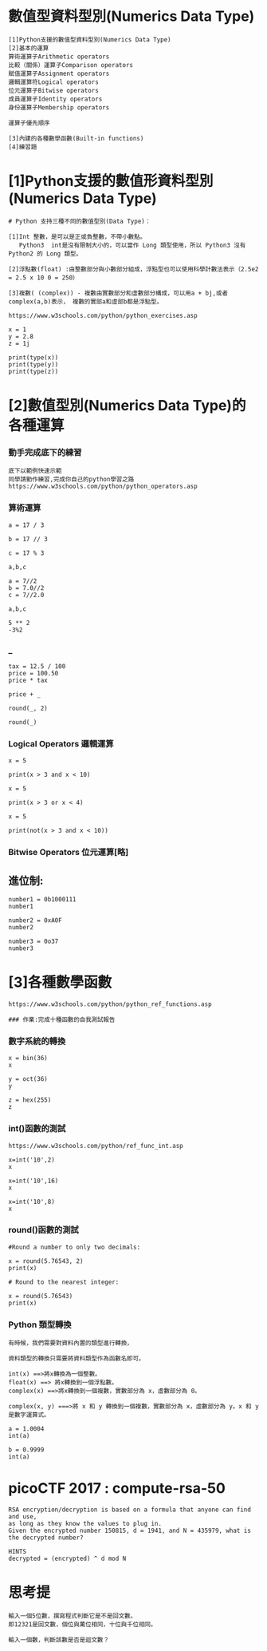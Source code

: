 
# 數值型資料型別(Numerics Data Type)
```
[1]Python支援的數值型資料型別(Numerics Data Type)
[2]基本的運算
算術運算子Arithmetic operators
比較（關係）運算子Comparison operators
賦值運算子Assignment operators
邏輯運算符Logical operators
位元運算子Bitwise operators
成員運算子Identity operators
身份運算子Membership operators

運算子優先順序

[3]內建的各種數學函數(Built-in functions)
[4]練習題
```
# [1]Python支援的數值形資料型別(Numerics Data Type)
```
# Python 支持三種不同的數值型別(Data Type)：

[1]Int 整數，是可以是正或負整數，不帶小數點。
   Python3  int是沒有限制大小的，可以當作 Long 類型使用，所以 Python3 沒有 Python2 的 Long 類型。

[2]浮點數(float) :由整數部分與小數部分組成，浮點型也可以使用科學計數法表示（2.5e2 = 2.5 x 10 0 = 250）

[3]複數( (complex)) - 複數由實數部分和虛數部分構成，可以用a + bj,或者complex(a,b)表示， 複數的實部a和虛部b都是浮點型。

https://www.w3schools.com/python/python_exercises.asp
```
```
x = 1
y = 2.8
z = 1j

print(type(x))
print(type(y))
print(type(z))
```
# [2]數值型別(Numerics Data Type)的各種運算

### 動手完成底下的練習
```
底下以範例快速示範
同學請勤作練習,完成你自己的python學習之路
https://www.w3schools.com/python/python_operators.asp
```
### 算術運算
```
a = 17 / 3

b = 17 // 3

c = 17 % 3

a,b,c
```
```
a = 7//2
b = 7.0//2
c = 7//2.0

a,b,c
```

```
5 ** 2
-3%2
```

### _
```
tax = 12.5 / 100
price = 100.50
price * tax

price + _

round(_, 2)

round(_)
```
### Logical Operators 邏輯運算
```
x = 5

print(x > 3 and x < 10)

x = 5

print(x > 3 or x < 4)

x = 5

print(not(x > 3 and x < 10))
```
### Bitwise Operators 位元運算[略]

## 進位制:
```
number1 = 0b1000111
number1

number2 = 0xA0F
number2

number3 = 0o37 
number3
```
# [3]各種數學函數
```
https://www.w3schools.com/python/python_ref_functions.asp

### 作業:完成十種函數的自我測試報告
```
### 數字系統的轉換
```
x = bin(36)
x
```
```
y = oct(36)
y
```
```
z = hex(255)
z
```
### int()函數的測試
```
https://www.w3schools.com/python/ref_func_int.asp
```
```
x=int('10',2)
x
```
```
x=int('10',16)
x
```
```
x=int('10',8)
x
```
### round()函數的測試
```
#Round a number to only two decimals:

x = round(5.76543, 2)
print(x)
```
```
# Round to the nearest integer:

x = round(5.76543)
print(x)
```
### Python 類型轉換
```
有時候，我們需要對資料內置的類型進行轉換，

資料類型的轉換只需要將資料類型作為函數名即可。

int(x) ==>將x轉換為一個整數。
float(x) ==> 將x轉換到一個浮點數。
complex(x) ==>將x轉換到一個複數，實數部分為 x，虛數部分為 0。
```
```
complex(x, y) ===>將 x 和 y 轉換到一個複數，實數部分為 x，虛數部分為 y。x 和 y 是數字運算式。
```
```
a = 1.0004
int(a)
```
```
b = 0.9999
int(a)
```
# picoCTF 2017 : compute-rsa-50
```
RSA encryption/decryption is based on a formula that anyone can find and use, 
as long as they know the values to plug in. 
Given the encrypted number 150815, d = 1941, and N = 435979, what is the decrypted number?

HINTS
decrypted = (encrypted) ^ d mod N
```
# 思考提
```
輸入一個5位數，撰寫程式判斷它是不是回文數。
即12321是回文數，個位與萬位相同，十位與千位相同。
```
```
輸入一個數，判斷該數是否是迴文數？
```
